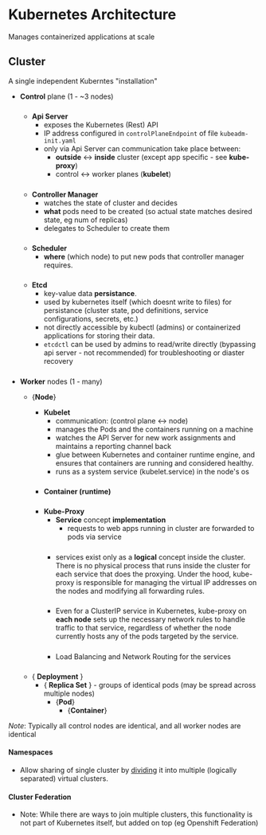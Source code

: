 
# Kubernetes Architecture

Manages containerized applications at scale

## Cluster 
A single independent Kuberntes "installation"

- **Control** plane (1 - ~3 nodes)
     #####
    - **Api Server**        
        - exposes the Kubernetes (Rest) API
        -  IP address configured in `controlPlaneEndpoint` of file `kubeadm-init.yaml`
        - only via Api Server can communication take place between: 
            - **outside** <-> **inside** cluster (except app specific - see **kube-proxy**)
            - control <-> worker planes (**kubelet**)

    #####
    - **Controller Manager**
        - watches the state of cluster  and decides
        - **what** pods need to be created (so actual state matches desired state, eg num of replicas) 
        - delegates to Scheduler to create them

    #####
    - **Scheduler**
        - **where** (which node) to put new pods that controller manager requires.
                
    #####
    - **Etcd**
        - key-value data **persistance**.
        - used by kubernetes itself (which doesnt write to files) for persistance (cluster state, pod definitions, service configurations, secrets, etc.) 
        - not directly accessible by kubectl (admins)  or containerized applications for storing their data. 
        - `etcdctl` can be used by admins to read/write directly (bypassing api server - not recommended) for troubleshooting or diaster recovery
         
    #####

- **Worker** nodes (1 - many)

     - {**Node**} 
        - **Kubelet**  
            - communication: (control plane <-> node)
            - manages the Pods and the containers running on a machine
            - watches the API Server for new work assignments and maintains a reporting channel back
            - glue between Kubernetes and container runtime engine, and ensures that containers are running and considered healthy.
            - runs as a system service (kubelet.service) in the node's os

        #####
        - **Container (runtime)** 

        #####
        - **Kube-Proxy**
            - **Service** concept **implementation**
                - requests to web apps running in cluster are forwarded to pods via service
            #####
            - services exist only as a **logical** concept inside the cluster. There is no physical process that runs inside the cluster for each service that does the proxying. Under the hood, kube-proxy is responsible for managing the virtual IP addresses on the nodes and modifying all forwarding rules.
            #####
            - Even for a ClusterIP service in Kubernetes, kube-proxy on **each node** sets up the necessary network rules to handle traffic to that service, regardless of whether the node currently hosts any of the pods targeted by the service.
            #####
            - Load Balancing and Network Routing for the services 


    #####

    - { **Deployment** }
        - { **Replica Set** }  - groups of identical pods (may be spread across multiple nodes)
            - {**Pod**}
                - {**Container**}
            



_Note_: Typically all control nodes are identical, and all worker nodes are identical



#### Namespaces

- Allow sharing of single cluster by [dividing](../general/config/namespace.md) it into multiple (logically separated) virtual clusters.

#### Cluster Federation
- Note: While there are ways to join multiple clusters, this functionality is not part of Kubernetes itself, but added on top (eg Openshift Federation)



